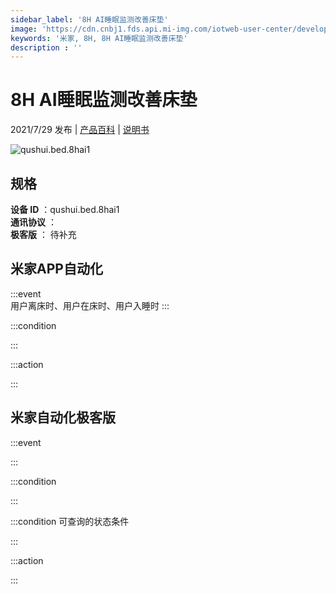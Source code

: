 ```yaml
---
sidebar_label: '8H AI睡眠监测改善床垫'
image: 'https://cdn.cnbj1.fds.api.mi-img.com/iotweb-user-center/developer_1679047904206Yo5fypOX.png?GalaxyAccessKeyId=AKVGLQWBOVIRQ3XLEW&Expires=9223372036854775807&Signature=E7IMjFlfuvG91FKc2tFwdSVRgx4='
keywords: '米家, 8H, 8H AI睡眠监测改善床垫'
description : ''
---
```

# 8H AI睡眠监测改善床垫

2021/7/29 发布 | [产品百科](https://home.mi.com/webapp/content/baike/product/index.html?model=qushui.bed.8hai1/) | [说明书](https://home.mi.com/views/introduction.html?model=qushui.bed.8hai1&region=cn)

![qushui.bed.8hai1](https://cdn.cnbj1.fds.api.mi-img.com/iotweb-user-center/developer_1679047904206Yo5fypOX.png?GalaxyAccessKeyId=AKVGLQWBOVIRQ3XLEW&Expires=9223372036854775807&Signature=E7IMjFlfuvG91FKc2tFwdSVRgx4=)

## 规格  
> 
**设备 ID** ：qushui.bed.8hai1  
**通讯协议** ：  
**极客版**  ： 待补充 


## 米家APP自动化  

:::event  
用户离床时、用户在床时、用户入睡时
:::

:::condition  

:::

:::action   

:::

## 米家自动化极客版  

:::event  

:::

:::condition  

:::

:::condition 可查询的状态条件  

:::

:::action  

:::

        
